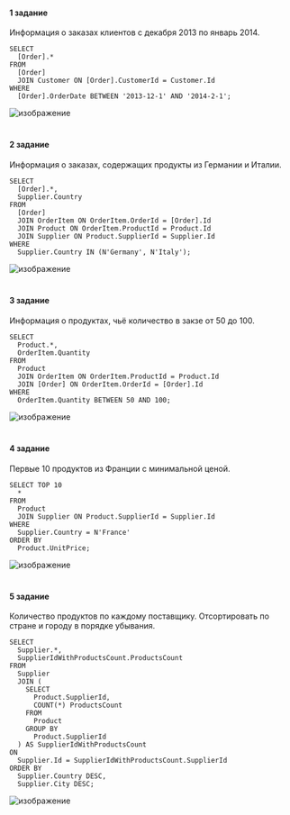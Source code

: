 #### 1 задание
Информация о заказах клиентов с декабря 2013 по январь 2014.
```
SELECT
  [Order].*
FROM
  [Order]
  JOIN Customer ON [Order].CustomerId = Customer.Id
WHERE
  [Order].OrderDate BETWEEN '2013-12-1' AND '2014-2-1';
```
![изображение](https://user-images.githubusercontent.com/125894838/232237602-c07104ad-142a-4eb4-9e1a-9223fc395c8c.png)

#
#### 2 задание
Информация  о заказах, содержащих продукты из Германии и Италии.
```
SELECT
  [Order].*,
  Supplier.Country
FROM
  [Order]
  JOIN OrderItem ON OrderItem.OrderId = [Order].Id
  JOIN Product ON OrderItem.ProductId = Product.Id
  JOIN Supplier ON Product.SupplierId = Supplier.Id
WHERE
  Supplier.Country IN (N'Germany', N'Italy');
```
![изображение](https://user-images.githubusercontent.com/125894838/232237629-dee004ac-1aa9-46bb-aedc-a7854d866f8e.png)

#
#### 3 задание
Информация о продуктах, чьё количество в закзе от 50 до 100.
```
SELECT
  Product.*,
  OrderItem.Quantity
FROM
  Product
  JOIN OrderItem ON OrderItem.ProductId = Product.Id
  JOIN [Order] ON OrderItem.OrderId = [Order].Id
WHERE
  OrderItem.Quantity BETWEEN 50 AND 100;
```
![изображение](https://user-images.githubusercontent.com/125894838/232237676-78c7c986-7ae6-4016-b713-fbd321aeaf7a.png)

#
#### 4 задание
Первые 10 продуктов из Франции с минимальной ценой.
```
SELECT TOP 10
  *
FROM
  Product
  JOIN Supplier ON Product.SupplierId = Supplier.Id
WHERE
  Supplier.Country = N'France'
ORDER BY
  Product.UnitPrice;
```
![изображение](https://user-images.githubusercontent.com/125894838/232237706-49fe4a89-918c-4605-a7fc-02d4ae4658e3.png)

#
#### 5 задание
Количество продуктов по каждому поставщику. Отсортировать по стране и городу в порядке убывания.
```
SELECT
  Supplier.*,
  SupplierIdWithProductsCount.ProductsCount
FROM
  Supplier
  JOIN (
    SELECT
      Product.SupplierId,
      COUNT(*) ProductsCount
    FROM
      Product
    GROUP BY
      Product.SupplierId
  ) AS SupplierIdWithProductsCount
ON
  Supplier.Id = SupplierIdWithProductsCount.SupplierId
ORDER BY
  Supplier.Country DESC,
  Supplier.City DESC;
```
![изображение](https://user-images.githubusercontent.com/125894838/233708864-be610f6e-b321-4a56-9f51-8150df7d7bf6.png)


